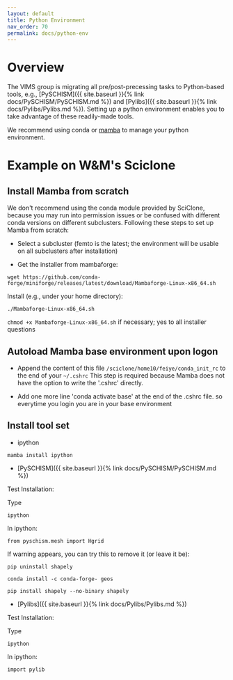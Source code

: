 ```yaml
---
layout: default
title: Python Environment
nav_order: 70
permalink: docs/python-env
---
```


# Overview
The VIMS group is migrating all pre/post-precessing tasks to Python-based tools,
e.g., [PySCHISM]({{ site.baseurl }}{% link docs/PySCHISM/PySCHISM.md %}) and [Pylibs]({{ site.baseurl }}{% link docs/Pylibs/Pylibs.md %}).
Setting up a python environment enables you to take advantage of these readily-made tools.

We recommend using conda or [mamba](https://github.com/mamba-org/mamba) to manage your python environment.

# Example on W&M's Sciclone
## Install Mamba from scratch
We don't recommend using the conda module provided by SciClone, because you may run into permission issues or be confused with different conda versions on different subclusters.
Following these steps to set up Mamba from scratch:
- Select a subcluster (femto is the latest; the environment will be usable on all subclusters after installation)

- Get the installer from mambaforge:

`wget https://github.com/conda-forge/miniforge/releases/latest/download/Mambaforge-Linux-x86_64.sh`

Install (e.g., under your home directory):

`./Mambaforge-Linux-x86_64.sh`

`chmod +x Mambaforge-Linux-x86_64.sh` if necessary; yes to all installer questions


## Autoload Mamba base environment upon logon

- Append the content of this file `/sciclone/home10/feiye/conda_init_rc` to the end of your `~/.cshrc`
This step is required because Mamba does not have the option to write the '.cshrc' directly.

- Add one more line 'conda activate base' at the end of the .cshrc file.
so everytime you login you are in your base environment 

## Install tool set
- ipython

`mamba install ipython`

- [PySCHISM]({{ site.baseurl }}{% link docs/PySCHISM/PySCHISM.md %}) 

Test Installation:

Type

`ipython`

In ipython: 

`from pyschism.mesh import Hgrid`

If warning appears, you can try this to remove it (or leave it be): 

`pip uninstall shapely`

`conda install -c conda-forge- geos`

`pip install shapely --no-binary shapely`


- [Pylibs]({{ site.baseurl }}{% link docs/Pylibs/Pylibs.md %}) 

Test Installation:

Type

`ipython`

In ipython: 

`import pylib`
